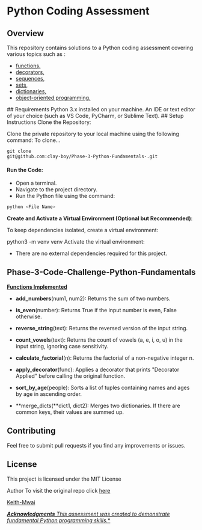 # Python Coding Assessment
##  Overview
This repository contains solutions to a Python coding assessment covering various topics such as :
<u>
- functions, 
- decorators, 
- sequences, 
- sets, 
- dictionaries,
- object-oriented programming.
</u>
##  Requirements
Python 3.x installed on your machine.
An IDE or text editor of your choice (such as VS Code, PyCharm, or Sublime Text).
## Setup Instructions
Clone the Repository:

Clone the private repository to your local machine using the following command:
To clone...
```
git clone
git@github.com:clay-boy/Phase-3-Python-Fundamentals-.git
```
#### Run the Code:
- Open a terminal.
- Navigate to the project directory.
- Run the Python file using the command:
```bash
python <File Name>
```
**Create and Activate a Virtual Environment (Optional but Recommended)**:

To keep dependencies isolated, create a virtual environment:

python3 -m venv venv
Activate the virtual environment:


- There are no external dependencies required for this project.

## Phase-3-Code-Challenge-Python-Fundamentals
<u>**Functions Implemented**</u>
- **add_numbers**(num1, num2): Returns the sum of two numbers.

- **is_even**(number): Returns True if the input number is even, False otherwise.

- **reverse_string**(text): Returns the reversed version of the input string.

- **count_vowels**(text): Returns the count of vowels (a, e, i, o, u) in the input string, ignoring case sensitivity.

- **calculate_factorial**(n): Returns the factorial of a non-negative integer n.

- **apply_decorator**(func): Applies a decorator that prints "Decorator Applied" before calling the original function.

- **sort_by_age**(people): Sorts a list of tuples containing names and ages by age in ascending order.

- **merge_dicts(**dict1, dict2): Merges two dictionaries. If there are common keys, their values are summed up.

## Contributing
Feel free to submit pull requests if you find any improvements or issues.

## License
This project is licensed under the MIT License

Author
 To visit the original repo click <u>[here](https://github.com/clay-boy/Phase-3-Python-Fundamentals-)</u>

<u>
Keith-Mwai
</u>

<u>*****Acknowledgments****
This assessment was created to demonstrate fundamental Python programming skills.**